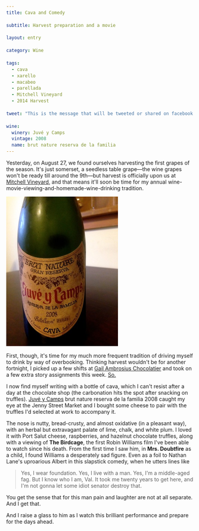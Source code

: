 ```yaml
---
title: Cava and Comedy

subtitle: Harvest preparation and a movie

layout: entry

category: Wine

tags:
  - cava
  - xarello
  - macabeo
  - parellada
  - Mitchell Vineyard
  - 2014 Harvest

tweet: "This is the message that will be tweeted or shared on facebook. It should be enclosed in quotation marks for safety."

wine:
  winery: Juvé y Camps
  vintage: 2008
  name: brut nature reserva de la familia
---
```


Yesterday, on August 27, we found ourselves harvesting the first grapes of the season. It's just somerset, a seedless table grape––the wine grapes won't be ready till around the 9th––but harvest is officially upon us at [Mitchell Vineyard](http://www.mitchell-vineyard.com), and that means it'll soon be time for my annual wine-movie-viewing-and-homemade-wine-drinking tradition.

![Cava](/photos/campscava.jpg "Juve y Camps cava")

First, though, it's time for my much more frequent tradition of driving myself to drink by way of overbooking. Thinking harvest wouldn't be for another fortnight, I picked up a few shifts at [Gail Ambrosius Chocolatier](https://gailambrosius.com) and took on a few extra story assignments this week. [So.](http://affotd.files.wordpress.com/2013/09/huge-mistake-arrested-development.gif) 

I now find myself writing with a bottle of cava, which I can't resist after a day at the chocolate shop (the carbonation hits the spot after snacking on truffles). [Juvé y Camps](http://www.juveycamps.com/ingles/) brut nature reserva de la familia 2008 caught my eye at the Jenny Street Market and I bought some cheese to pair with the truffles I'd selected at work to accompany it.

The nose is nutty, bread-crusty, and almost oxidative (in a pleasant way), with an herbal but extravagant palate of lime, chalk, and white plum. I loved it with Port Salut cheese, raspberries, and hazelnut chocolate truffles, along with a viewing of __The Birdcage__, the first Robin Williams film I've been able to watch since his death. From the first time I saw him, in __Mrs. Doubtfire__ as a child, I found Williams a desperately sad figure. Even as a foil to Nathan Lane's uproarious Albert in this slapstick comedy, when he utters lines like 

> Yes, I wear foundation. Yes, I live with a man. Yes, I'm a middle-aged fag. But I know who I am, Val. It took me twenty years to get here, and I'm not gonna let some idiot senator destroy that. 

You get the sense that for this man pain and laughter are not at all separate. And I get that. 

And I raise a glass to him as I watch this brilliant performance and prepare for the days ahead. 
